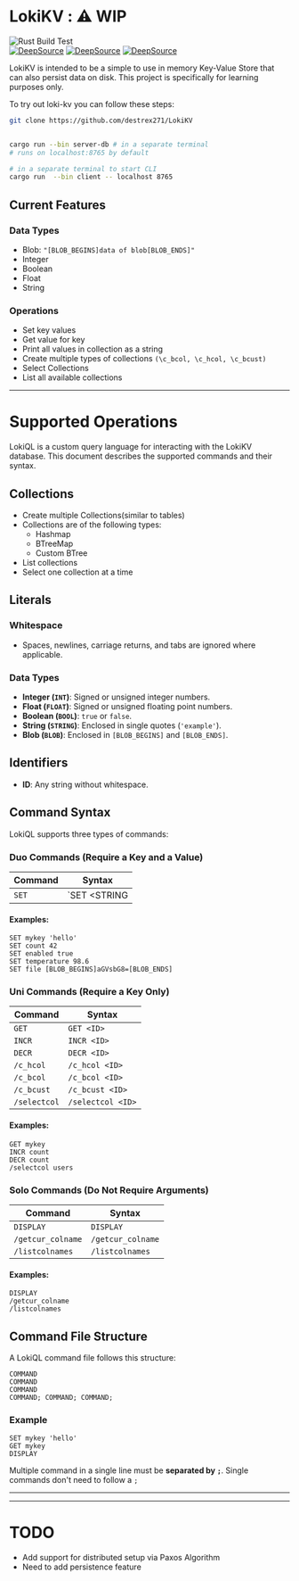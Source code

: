 # LokiKV :  ⚠️  WIP

![Rust Build Test](https://github.com/destrex271/LokiKV/actions/workflows/rust.yml/badge.svg)   
[![DeepSource](https://app.deepsource.com/gh/destrex271/LokiKV.svg/?label=code+coverage&show_trend=true&token=yNjixD6YddAmWYl3aPWNJV1M)](https://app.deepsource.com/gh/destrex271/LokiKV/)
[![DeepSource](https://app.deepsource.com/gh/destrex271/LokiKV.svg/?label=active+issues&show_trend=true&token=yNjixD6YddAmWYl3aPWNJV1M)](https://app.deepsource.com/gh/destrex271/LokiKV/)
[![DeepSource](https://app.deepsource.com/gh/destrex271/LokiKV.svg/?label=resolved+issues&show_trend=true&token=yNjixD6YddAmWYl3aPWNJV1M)](https://app.deepsource.com/gh/destrex271/LokiKV/)



LokiKV is intended to be a simple to use in memory Key-Value Store that can also persist data on disk.
This project is specifically for learning purposes only.

To try out loki-kv you can follow these steps:

```bash
git clone https://github.com/destrex271/LokiKV


cargo run --bin server-db # in a separate terminal
# runs on localhost:8765 by default

# in a separate terminal to start CLI
cargo run  --bin client -- localhost 8765
```

## Current Features

### Data Types
 - Blob: `"[BLOB_BEGINS]data of blob[BLOB_ENDS]"`
 - Integer
 - Boolean
 - Float
 - String

### Operations
 - Set key values
 - Get value for key
 - Print all values in collection as a string
 - Create multiple types of collections ```(\c_bcol, \c_hcol, \c_bcust)```
 - Select Collections
 - List all available collections

<hr/>

# Supported Operations


LokiQL is a custom query language for interacting with the LokiKV database. This document describes the supported commands and their syntax.

## Collections
 - Create multiple Collections(similar to tables)
 - Collections are of the following types:
   - Hashmap
   - BTreeMap
   - Custom BTree
 - List collections
 - Select one collection at a time


## **Literals**

### **Whitespace**
- Spaces, newlines, carriage returns, and tabs are ignored where applicable.

### **Data Types**
- **Integer (`INT`)**: Signed or unsigned integer numbers.
- **Float (`FLOAT`)**: Signed or unsigned floating point numbers.
- **Boolean (`BOOL`)**: `true` or `false`.
- **String (`STRING`)**: Enclosed in single quotes (`'example'`).
- **Blob (`BLOB`)**: Enclosed in `[BLOB_BEGINS]` and `[BLOB_ENDS]`.

## **Identifiers**
- **ID**: Any string without whitespace.

## **Command Syntax**

LokiQL supports three types of commands:

### **Duo Commands (Require a Key and a Value)**
| Command | Syntax |
|---------|--------|
| `SET`   | `SET <ID> <STRING | INT | BOOL | FLOAT | BLOB>` |

#### **Examples**:
```plaintext
SET mykey 'hello'
SET count 42
SET enabled true
SET temperature 98.6
SET file [BLOB_BEGINS]aGVsbG8=[BLOB_ENDS]
```

### **Uni Commands (Require a Key Only)**
| Command  | Syntax |
|----------|--------|
| `GET`    | `GET <ID>` |
| `INCR`   | `INCR <ID>` |
| `DECR`   | `DECR <ID>` |
| `/c_hcol`  | `/c_hcol <ID>` |
| `/c_bcol`  | `/c_bcol <ID>` |
| `/c_bcust` | `/c_bcust <ID>` |
| `/selectcol` | `/selectcol <ID>` |

#### **Examples**:
```plaintext
GET mykey
INCR count
DECR count
/selectcol users
```

### **Solo Commands (Do Not Require Arguments)**
| Command  | Syntax |
|----------|--------|
| `DISPLAY`  | `DISPLAY` |
| `/getcur_colname` | `/getcur_colname` |
| `/listcolnames`   | `/listcolnames` |

#### **Examples**:
```plaintext
DISPLAY
/getcur_colname
/listcolnames
```

## **Command File Structure**
A LokiQL command file follows this structure:

```plaintext
COMMAND
COMMAND
COMMAND
COMMAND; COMMAND; COMMAND;
```

### **Example**
```plaintext
SET mykey 'hello'
GET mykey
DISPLAY
```

Multiple command in a single line must be **separated by `;`**.
Single commands don't need to follow a `;`

---


<hr/>

# TODO

 - Add support for distributed setup via Paxos Algorithm
 - Need to add persistence feature
